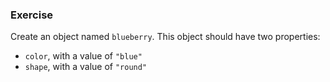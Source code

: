 ### Exercise

Create an object named `blueberry`. This object should have two properties:

  - `color`, with a value of `"blue"`
  - `shape`, with a value of `"round"`
